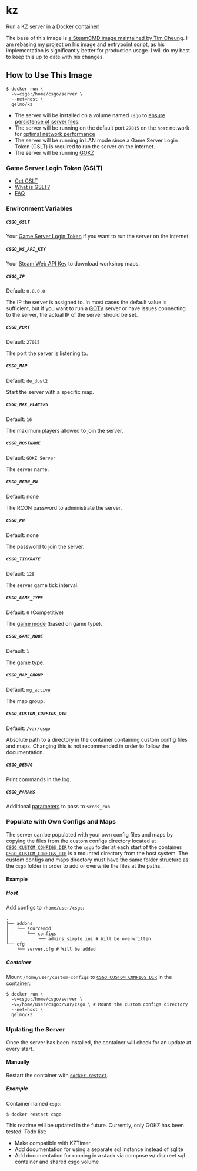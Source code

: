 # kz
Run a KZ server in a Docker container!

The base of this image is [a SteamCMD image maintained by Tim Cheung](https://hub.docker.com/r/timche/csgo). I am rebasing my project on his image and entrypoint script, as his implementation is significantly better for production usage. I will do my best to keep this up to date with his changes.

## How to Use This Image

```
$ docker run \
  -v=csgo:/home/csgo/server \
  --net=host \
  gelmo/kz
```

- The server will be installed on a volume named `csgo` to [ensure persistence of server files](https://docs.docker.com/storage/).
- The server will be running on the default port `27015` on the `host` network for [optimal network performance](https://docs.docker.com/network/host/)
- The server will be running in LAN mode since a Game Server Login Token (GSLT) is required to run the server on the internet.
- The server will be running [GOKZ](https://bitbucket.org/kztimerglobalteam/gokz/src/master/)

### Game Server Login Token (GSLT)

- [Get GSLT](https://steamcommunity.com/dev/managegameservers)
- [What is GSLT?](https://docs.linuxgsm.com/steamcmd/gslt#what-is-gslt)
- [FAQ](https://docs.linuxgsm.com/steamcmd/gslt#faq)

### Environment Variables

##### `CSGO_GSLT`

Your [Game Server Login Token](https://steamcommunity.com/dev/managegameservers) if you want to run the server on the internet.

##### `CSGO_WS_API_KEY`

Your [Steam Web API Key](https://steamcommunity.com/dev/apikey) to download workshop maps.

##### `CSGO_IP`

Default: `0.0.0.0`

The IP the server is assigned to. In most cases the default value is sufficient, but if you want to run a [GOTV](https://developer.valvesoftware.com/wiki/SourceTV) server or have issues connecting to the server, the actual IP of the server should be set.

##### `CSGO_PORT`

Default: `27015`

The port the server is listening to.

##### `CSGO_MAP`

Default: `de_dust2`

Start the server with a specific map.

##### `CSGO_MAX_PLAYERS`

Default: `16`

The maximum players allowed to join the server.

##### `CSGO_HOSTNAME`

Default: `GOKZ Server`

The server name.

##### `CSGO_RCON_PW`

Default: none

The RCON password to administrate the server.

##### `CSGO_PW`

Default: none

The password to join the server.

##### `CSGO_TICKRATE`

Default: `128`

The server game tick interval.

##### `CSGO_GAME_TYPE`

Default: `0` (Competitive)

The [game mode](https://developer.valvesoftware.com/wiki/CSGO_Game_Mode_Commands) (based on game type).

##### `CSGO_GAME_MODE`

Default: `1`

The [game type]((https://developer.valvesoftware.com/wiki/CSGO_Game_Mode_Commands)).

##### `CSGO_MAP_GROUP`

Default: `mg_active`

The map group.

##### `CSGO_CUSTOM_CONFIGS_DIR`

Default: `/var/csgo`

Absolute path to a directory in the container containing custom config files and maps. Changing this is not recommended in order to follow the documentation.

##### `CSGO_DEBUG`

Print commands in the log.

##### `CSGO_PARAMS`

Additional [parameters](https://developer.valvesoftware.com/wiki/Command_Line_Options#Command-line_parameters) to pass to `srcds_run`.

### Populate with Own Configs and Maps

The server can be populated with your own config files and maps by copying the files from the custom configs directory located at [`CSGO_CUSTOM_CONFIGS_DIR`](#csgo_custom_configs_dir) to the `csgo` folder at each start of the container. [`CSGO_CUSTOM_CONFIGS_DIR`](#csgo_custom_configs_dir) is a mounted directory from the host system. The custom configs and maps directory must have the same folder structure as the `csgo` folder in order to add or overwrite the files at the paths.

#### Example

##### Host

Add configs to `/home/user/csgo`:

```
.
├── addons
│   └── sourcemod
│       └── configs
│           └── admins_simple.ini # Will be overwritten
└── cfg
    └── server.cfg # Will be added
```

##### Container

Mount `/home/user/custom-configs` to [`CSGO_CUSTOM_CONFIGS_DIR`](#csgo_custom_configs_dir) in the container:

```
$ docker run \
  -v=csgo:/home/csgo/server \
  -v=/home/user/csgo:/var/csgo \ # Mount the custom configs directory
  --net=host \
  gelmo/kz
```

### Updating the Server

Once the server has been installed, the container will check for an update at every start.

#### Manually

Restart the container with [`docker restart`](https://docs.docker.com/engine/reference/commandline/restart/).

##### Example

Container named `csgo`:

```
$ docker restart csgo
```

This readme will be updated in the future. Currently, only GOKZ has been tested. Todo list:

- Make compatible with KZTimer
- Add documentation for using a separate sql instance instead of sqlite
- Add documentation for running in a stack via compose w/ discreet sql container and shared csgo volume
